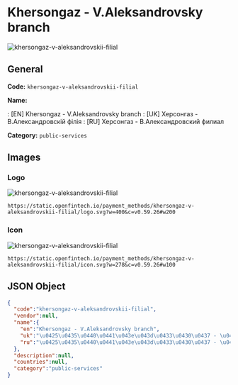 
# Khersongaz - V.Aleksandrovsky branch 
![khersongaz-v-aleksandrovskii-filial](https://static.openfintech.io/payment_methods/khersongaz-v-aleksandrovskii-filial/logo.svg?w=400&c=v0.59.26#w200)  

## General 
**Code:** `khersongaz-v-aleksandrovskii-filial` 
 
**Name:** 
 
:	[EN] Khersongaz - V.Aleksandrovsky branch 
:	[UK] Херсонгаз - В.Александровскій філія 
:	[RU] Херсонгаз - В.Александровский филиал 
 
**Category:** `public-services` 
 

## Images 

### Logo 
![khersongaz-v-aleksandrovskii-filial](https://static.openfintech.io/payment_methods/khersongaz-v-aleksandrovskii-filial/logo.svg?w=400&c=v0.59.26#w200)  

```
https://static.openfintech.io/payment_methods/khersongaz-v-aleksandrovskii-filial/logo.svg?w=400&c=v0.59.26#w200
```  

### Icon 
![khersongaz-v-aleksandrovskii-filial](https://static.openfintech.io/payment_methods/khersongaz-v-aleksandrovskii-filial/icon.svg?w=278&c=v0.59.26#w100)  

```
https://static.openfintech.io/payment_methods/khersongaz-v-aleksandrovskii-filial/icon.svg?w=278&c=v0.59.26#w100
```  

## JSON Object 

```json
{
  "code":"khersongaz-v-aleksandrovskii-filial",
  "vendor":null,
  "name":{
    "en":"Khersongaz - V.Aleksandrovsky branch",
    "uk":"\u0425\u0435\u0440\u0441\u043e\u043d\u0433\u0430\u0437 - \u0412.\u0410\u043b\u0435\u043a\u0441\u0430\u043d\u0434\u0440\u043e\u0432\u0441\u043a\u0456\u0439 \u0444\u0456\u043b\u0456\u044f",
    "ru":"\u0425\u0435\u0440\u0441\u043e\u043d\u0433\u0430\u0437 - \u0412.\u0410\u043b\u0435\u043a\u0441\u0430\u043d\u0434\u0440\u043e\u0432\u0441\u043a\u0438\u0439 \u0444\u0438\u043b\u0438\u0430\u043b"
  },
  "description":null,
  "countries":null,
  "category":"public-services"
}
```  

